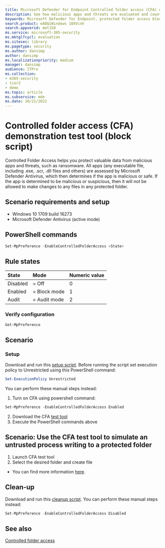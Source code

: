 ```yaml
---
title: Microsoft Defender for Endpoint Controlled folder access (CFA) demonstration test tool
description: See how malicious apps and threats are evaluated and countered by Microsoft Defender Antivirus.
keywords: Microsoft Defender for Endpoint, protected folder access blocked, detect suspicious files, detect suspicious apps, 
search.product: eADQiWindows 10XVcnh
search.appverid: met150
ms.service: microsoft-365-security
ms.mktglfcycl: evaluation
ms.sitesec: library
ms.pagetype: security
ms.author: dansimp
author: dansimp
ms.localizationpriority: medium
manager: dansimp
audience: ITPro
ms.collection:
- m365-security
- tier2
- demo
ms.topic: article
ms.subservice: mde
ms.date: 10/21/2022
---
```


# Controlled folder access (CFA) demonstration test tool (block script)

Controlled Folder Access helps you protect valuable data from malicious apps and threats, such as ransomware. All apps (any executable file, including .exe, .scr, .dll files and others) are assessed by Microsoft Defender Antivirus, which then determines if the app is malicious or safe. If the app is determined to be malicious or suspicious, then it will not be allowed to make changes to any files in any protected folder.

## Scenario requirements and setup

- Windows 10 1709 build 16273
- Microsoft Defender Antivirus (active mode)

## PowerShell commands

```powershell
Set-MpPreference -EnableControlledFolderAccess <State>
```

## Rule states

|State | Mode| Numeric value |
|:---|:---|:---|
| Disabled | = Off | 0 |
| Enabled | = Block mode | 1 |
| Audit | = Audit mode | 2 |

### Verify configuration

```powershell
Get-MpPreference
```

## Scenario

### Setup

Download and run this [setup script](https://demo.wd.microsoft.com/Content/CFA_SetupScript.zip). Before running the script set execution policy to Unrestricted using this PowerShell command:

```powershell
Set-ExecutionPolicy Unrestricted
```

You can perform these manual steps instead:

1. Turn on CFA using powershell command:

  ```powershell
  Set-MpPreference -EnableControlledFolderAccess Enabled
  ```

2. Download the CFA [test tool](https://demo.wd.microsoft.com/Content/CFAtool.exe)
3. Execute the PowerShell commands above

## Scenario: Use the CFA test tool to simulate an untrusted process writing to a protected folder

1. Launch CFA test tool
2. Select the desired folder and create file
- You can find more information [here](/microsoft-365/security/defender-endpoint/defender-endpoint/evaluate-controlled-folder-access).

## Clean-up

Download and run this [cleanup script](https://demo.wd.microsoft.com/Content/ASR_CFA_CleanupScript.zip). You can perform these manual steps instead:

```powershell
Set-MpPreference -EnableControlledFolderAccess Disabled
```

## See also
[Controlled folder access](/windows/threat-protection/windows-defender-exploit-guard/controlled-folders-exploit-guard)
